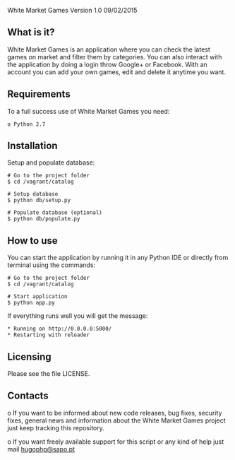 White Market Games  Version 1.0  09/02/2015

What is it?
-----------

White Market Games is an application where you can check the latest games on market and filter them by categories. You can also interact with the application by doing a login throw Google+ or Facebook. With an account you can add your own games, edit and delete it anytime you want.

Requirements
------------
To a full success use of White Market Games you need:

    o Python 2.7

Installation
------------
Setup and populate database:

    # Go to the project folder
    $ cd /vagrant/catalog
    
    # Setup database
    $ python db/setup.py
    
    # Populate database (optional)
    $ python db/populate.py
    
How to use
------------

You can start the application by running it in any Python IDE or directly from terminal using the commands:

    # Go to the project folder
    $ cd /vagrant/catalog
    
    # Start application
    $ python app.py
    
If everything runs well you will get the message:

    * Running on http://0.0.0.0:5000/
    * Restarting with reloader

Licensing
---------

Please see the file LICENSE.

Contacts
--------

o If you want to be informed about new code releases, bug fixes,
security fixes, general news and information about the White Market Games project just keep tracking this repository.

o If you want freely available support for this script 
or any kind of help just mail <hugophp@sapo.pt>

